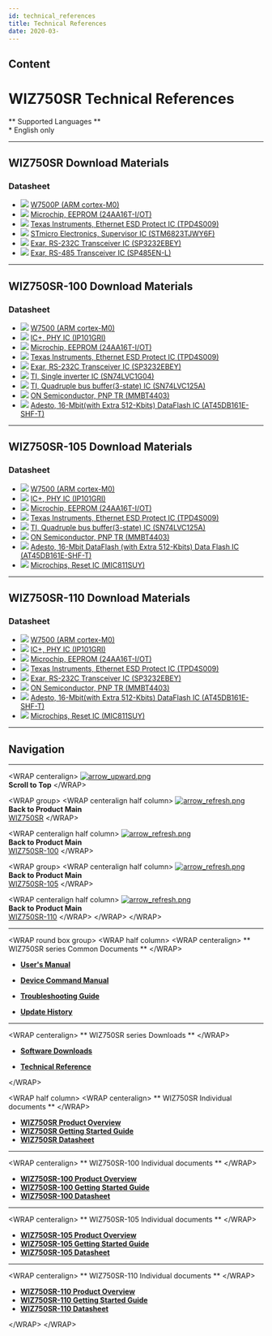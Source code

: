 ```yaml
---
id: technical_references
title: Technical References
date: 2020-03-
---
```


## Content

# WIZ750SR Technical References

\*\* Supported Languages \*\*  
\* English only

-----

## WIZ750SR Download Materials

### Datasheet

  - ![](/products/w5500/w5500_evb/icons/link.png) [W7500P (ARM
    cortex-M0)](http://wizwiki.net/wiki/doku.php?id=products:w7500p:start)
  - ![](/products/w5500/w5500_evb/icons/download.png) [Microchip, EEPROM
    (24AA16T-I/OT)](http://www.microchip.com/wwwproducts/en/24AA16)
  - ![](/products/w5500/w5500_evb/icons/download.png) [Texas
    Instruments, Ethernet ESD Protect IC
    (TPD4S009)](http://www.ti.com/product/TPD4S009?keyMatch=tpd4s009&tisearch=Search-EN-Everything)
  - ![](/products/w5500/w5500_evb/icons/download.png) [STmicro
    Electronics, Supervisor IC
    (STM6823TJWY6F)](http://www2.st.com/content/st_com/en/products/reset-and-supervisor-ics/microprocessor-supervisors/stm6823.html)
  - ![](/products/w5500/w5500_evb/icons/download.png) [Exar, RS-232C
    Transceiver IC
    (SP3232EBEY)](https://www.exar.com/product/interface/serial-transceivers/rs232/sp3232eb)
  - ![](/products/w5500/w5500_evb/icons/download.png) [Exar, RS-485
    Transceiver IC
    (SP485EN-L)](https://www.exar.com/product/interface/serial-transceivers/rs485-422/sp3485)

-----

## WIZ750SR-100 Download Materials

### Datasheet

  - ![](/products/w5500/w5500_evb/icons/link.png) [W7500 (ARM
    cortex-M0)](http://wizwiki.net/wiki/doku.php?id=products:w7500:start)
  - ![](/products/w5500/w5500_evb/icons/download.png) [IC+, PHY IC
    (IP101GRI)](https://www.bdtic.com/DataSheet/ICplus/IP101G_DS_R01_20121224.pdf)
  - ![](/products/w5500/w5500_evb/icons/download.png) [Microchip, EEPROM
    (24AA16T-I/OT)](http://www.microchip.com/wwwproducts/en/24AA16)
  - ![](/products/w5500/w5500_evb/icons/download.png) [Texas
    Instruments, Ethernet ESD Protect IC
    (TPD4S009)](http://www.ti.com/product/TPD4S009?keyMatch=tpd4s009&tisearch=Search-EN-Everything)
  - ![](/products/w5500/w5500_evb/icons/download.png) [Exar, RS-232C
    Transceiver IC
    (SP3232EBEY)](https://www.exar.com/product/interface/serial-transceivers/rs232/sp3232eb)
  - ![](/products/w5500/w5500_evb/icons/download.png) [TI, Single
    inverter IC
    (SN74LVC1G04)](https://http://www.ti.com/lit/ds/symlink/sn74lvc1g04.pdf)
  - ![](/products/w5500/w5500_evb/icons/download.png) [TI, Quadruple bus
    buffer(3-state) IC
    (SN74LVC125A)](https://http://www.ti.com/lit/ds/symlink/sn74lvc125a.pdf)
  - ![](/products/w5500/w5500_evb/icons/download.png) [ON Semiconductor,
    PNP TR
    (MMBT4403)](https://http://www.onsemi.com/pub/Collateral/MMBT4403LT1-D.PDF)
  - ![](/products/w5500/w5500_evb/icons/download.png)
    [Adesto, 16-Mbit(with Extra 512-Kbits) DataFlash IC
    (AT45DB161E-SHF-T)](https://www.adestotech.com/wp-content/uploads/doc8782.pdf)

-----

## WIZ750SR-105 Download Materials

### Datasheet

  - ![](/products/w5500/w5500_evb/icons/link.png) [W7500 (ARM
    cortex-M0)](http://wizwiki.net/wiki/doku.php?id=products:w7500:start)
  - ![](/products/w5500/w5500_evb/icons/download.png) [IC+, PHY IC
    (IP101GRI)](https://www.bdtic.com/DataSheet/ICplus/IP101G_DS_R01_20121224.pdf)
  - ![](/products/w5500/w5500_evb/icons/download.png) [Microchip, EEPROM
    (24AA16T-I/OT)](http://www.microchip.com/wwwproducts/en/24AA16)
  - ![](/products/w5500/w5500_evb/icons/download.png) [Texas
    Instruments, Ethernet ESD Protect IC
    (TPD4S009)](http://www.ti.com/product/TPD4S009?keyMatch=tpd4s009&tisearch=Search-EN-Everything)
  - ![](/products/w5500/w5500_evb/icons/download.png) [TI, Quadruple bus
    buffer(3-state) IC
    (SN74LVC125A)](https://http://www.ti.com/lit/ds/symlink/sn74lvc125a.pdf)
  - ![](/products/w5500/w5500_evb/icons/download.png) [ON Semiconductor,
    PNP TR
    (MMBT4403)](https://http://www.onsemi.com/pub/Collateral/MMBT4403LT1-D.PDF)
  - ![](/products/w5500/w5500_evb/icons/download.png) [Adesto, 16-Mbit
    DataFlash (with Extra 512-Kbits) Data Flash IC
    (AT45DB161E-SHF-T)](https://www.adestotech.com/wp-content/uploads/doc8782.pdf)
  - ![](/products/w5500/w5500_evb/icons/download.png) [Microchips, Reset
    IC
    (MIC811SUY)](http://ww1.microchip.com/downloads/en/DeviceDoc/mic811.pdf)

-----

## WIZ750SR-110 Download Materials

### Datasheet

  - ![](/products/w5500/w5500_evb/icons/link.png) [W7500 (ARM
    cortex-M0)](http://wizwiki.net/wiki/doku.php?id=products:w7500:start)
  - ![](/products/w5500/w5500_evb/icons/download.png) [IC+, PHY IC
    (IP101GRI)](https://www.bdtic.com/DataSheet/ICplus/IP101G_DS_R01_20121224.pdf)
  - ![](/products/w5500/w5500_evb/icons/download.png) [Microchip, EEPROM
    (24AA16T-I/OT)](http://www.microchip.com/wwwproducts/en/24AA16)
  - ![](/products/w5500/w5500_evb/icons/download.png) [Texas
    Instruments, Ethernet ESD Protect IC
    (TPD4S009)](http://www.ti.com/product/TPD4S009?keyMatch=tpd4s009&tisearch=Search-EN-Everything)
  - ![](/products/w5500/w5500_evb/icons/download.png) [Exar, RS-232C
    Transceiver IC
    (SP3232EBEY)](https://www.exar.com/product/interface/serial-transceivers/rs232/sp3232eb)
  - ![](/products/w5500/w5500_evb/icons/download.png) [ON Semiconductor,
    PNP TR
    (MMBT4403)](https://http://www.onsemi.com/pub/Collateral/MMBT4403LT1-D.PDF)
  - ![](/products/w5500/w5500_evb/icons/download.png)
    [Adesto, 16-Mbit(with Extra 512-Kbits) DataFlash IC
    (AT45DB161E-SHF-T)](https://www.adestotech.com/wp-content/uploads/doc8782.pdf)
  - ![](/products/w5500/w5500_evb/icons/download.png) [Microchips, Reset
    IC
    (MIC811SUY)](http://ww1.microchip.com/downloads/en/DeviceDoc/mic811.pdf)

-----

## Navigation

-----

\<WRAP centeralign\>
[![arrow\_upward.png](/etc/arrow_upward.png)](#WIZ750SR_Technical_References)  
**Scroll to Top** \</WRAP\>

\<WRAP group\> \<WRAP centeralign half column\>
[![arrow\_refresh.png](/etc/arrow_refresh.png)](/products/wiz750sr/start)  
**Back to Product Main**  
[WIZ750SR](/products/wiz750sr/start) \</WRAP\>

\<WRAP centeralign half column\>
[![arrow\_refresh.png](/etc/arrow_refresh.png)](/products/wiz750sr-100/start)  
**Back to Product Main**  
[WIZ750SR-100](/products/wiz750sr-100/start) \</WRAP\>

\<WRAP group\> \<WRAP centeralign half column\>
[![arrow\_refresh.png](/etc/arrow_refresh.png)](/products/wiz750sr-105/start)  
**Back to Product Main**  
[WIZ750SR-105](/products/wiz750sr-105/start) \</WRAP\>

\<WRAP centeralign half column\>
[![arrow\_refresh.png](/etc/arrow_refresh.png)](/products/wiz750sr-110/start)  
**Back to Product Main**  
[WIZ750SR-110](/products/wiz750sr-110/start) \</WRAP\> \</WRAP\>
\</WRAP\>

-----

\<WRAP round box group\> \<WRAP half column\> \<WRAP centeralign\> \*\*
WIZ750SR series Common Documents \*\* \</WRAP\>

  - **[User's Manual](/products/wiz750sr/usermanual/en)** 

<!-- end list -->

  - **[Device Command Manual](/products/wiz750sr/commandmanual/en)**

<!-- end list -->

  - **[Troubleshooting Guide](/products/wiz750sr/troubleshooting/en)**

<!-- end list -->

  - **[Update History](/products/wiz750sr/history/en)**

-----

\<WRAP centeralign\> \*\* WIZ750SR series Downloads \*\* \</WRAP\>

  - **[Software Downloads](/products/wiz750sr/download/start)**

<!-- end list -->

  - **[Technical Reference](/products/wiz750sr/reference/start)**

\</WRAP\>

\<WRAP half column\> \<WRAP centeralign\> \*\* WIZ750SR Individual
documents \*\* \</WRAP\>

  - **[WIZ750SR Product Overview](/products/wiz750sr/overview/en)**
  - **[WIZ750SR Getting Started
    Guide](/products/wiz750sr/gettingstarted/en)**
  - **[WIZ750SR Datasheet](/products/wiz750sr/datasheet/start)**

-----

\<WRAP centeralign\> \*\* WIZ750SR-100 Individual documents \*\*
\</WRAP\>

  - **[WIZ750SR-100 Product
    Overview](/products/wiz750sr-100/overview/en)**
  - **[WIZ750SR-100 Getting Started
    Guide](/products/wiz750sr-100/gettingstarted/en)**
  - **[WIZ750SR-100 Datasheet](/products/wiz750sr-100/datasheet/start)**

-----

\<WRAP centeralign\> \*\* WIZ750SR-105 Individual documents \*\*
\</WRAP\>

  - **[WIZ750SR-105 Product
    Overview](/products/wiz750sr-105/overview/en)**
  - **[WIZ750SR-105 Getting Started
    Guide](/products/wiz750sr-105/gettingstarted/en)**
  - **[WIZ750SR-105 Datasheet](/products/wiz750sr-105/datasheet/start)**

-----

\<WRAP centeralign\> \*\* WIZ750SR-110 Individual documents \*\*
\</WRAP\>

  - **[WIZ750SR-110 Product
    Overview](/products/wiz750sr-110/overview/en)**
  - **[WIZ750SR-110 Getting Started
    Guide](/products/wiz750sr-110/gettingstarted/en)**
  - **[WIZ750SR-110 Datasheet](/products/wiz750sr-110/datasheet/start)**

\</WRAP\> \</WRAP\>
